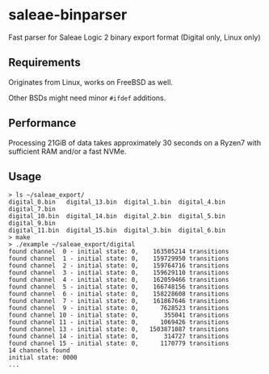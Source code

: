 # saleae-binparser
Fast parser for Saleae Logic 2 binary export format (Digital only, Linux only)

## Requirements
Originates from Linux, works on FreeBSD as well.

Other BSDs might need minor `#ifdef` additions.

## Performance
Processing 21GiB of data takes approximately 30 seconds on a Ryzen7 with sufficient RAM and/or a fast NVMe.

## Usage
```
> ls ~/saleae_export/
digital_0.bin   digital_13.bin  digital_1.bin  digital_4.bin  digital_7.bin
digital_10.bin  digital_14.bin  digital_2.bin  digital_5.bin  digital_9.bin
digital_11.bin  digital_15.bin  digital_3.bin  digital_6.bin
> make
> ./example ~/saleae_export/digital
found channel  0 - initial state: 0,    163505214 transitions
found channel  1 - initial state: 0,    159729950 transitions
found channel  2 - initial state: 0,    159764716 transitions
found channel  3 - initial state: 0,    159629110 transitions
found channel  4 - initial state: 0,    162059466 transitions
found channel  5 - initial state: 0,    166748156 transitions
found channel  6 - initial state: 0,    158228608 transitions
found channel  7 - initial state: 0,    161867646 transitions
found channel  9 - initial state: 0,      7628523 transitions
found channel 10 - initial state: 0,       355041 transitions
found channel 11 - initial state: 0,      1069426 transitions
found channel 13 - initial state: 0,   1503871087 transitions
found channel 14 - initial state: 0,       314727 transitions
found channel 15 - initial state: 0,      1170779 transitions
14 channels found
initial state: 0000
...
```
